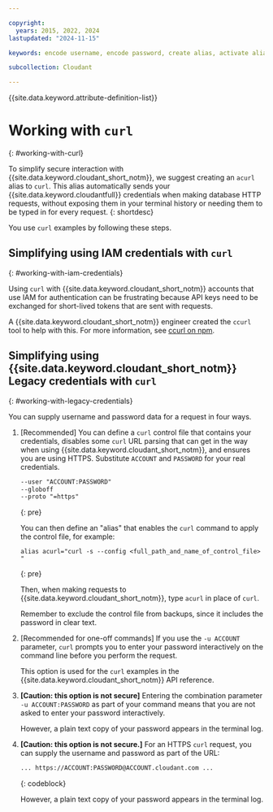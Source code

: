 ```yaml
---

copyright:
  years: 2015, 2022, 2024
lastupdated: "2024-11-15"

keywords: encode username, encode password, create alias, activate alias, test acurl, acurl

subcollection: Cloudant

---
```


{{site.data.keyword.attribute-definition-list}}

# Working with `curl`
{: #working-with-curl}

To simplify secure interaction with {{site.data.keyword.cloudant_short_notm}}, we suggest creating
an `acurl` alias to `curl`. This alias automatically sends your
{{site.data.keyword.cloudantfull}} credentials when making database HTTP
requests, without exposing them in your terminal history or needing them to be
typed in for every request.
{: shortdesc}

You use `curl` examples by following these steps. 

## Simplifying using IAM credentials with `curl`
{: #working-with-iam-credentials}

Using `curl` with {{site.data.keyword.cloudant_short_notm}} accounts that use IAM for authentication can be
frustrating because API keys need to be exchanged for short-lived tokens that
are sent with requests.

A {{site.data.keyword.cloudant_short_notm}} engineer created the `ccurl` tool to help with this. For more information, see [ccurl on npm](https://www.npmjs.com/package/ccurl).


## Simplifying using {{site.data.keyword.cloudant_short_notm}} Legacy credentials with `curl`
{: #working-with-legacy-credentials}

You can supply username and password data for a request in four ways.

1. [Recommended] You can define a `curl` control file that contains your credentials, disables some `curl` URL parsing that can get in the way when using {{site.data.keyword.cloudant_short_notm}}, and ensures you are using HTTPS. Substitute `ACCOUNT` and `PASSWORD` for your real credentials.

	```txt
	--user "ACCOUNT:PASSWORD"
	--globoff
	--proto "=https"
	```
	{: pre}


	You can then define an "alias" that enables the `curl` command to apply the control file, for example:

	```
	alias acurl="curl -s --config <full_path_and_name_of_control_file> "
	```
	{: pre}

	Then, when making requests to {{site.data.keyword.cloudant_short_notm}}, type `acurl` in place of `curl`.

	Remember to exclude the control file from backups, since it includes the password in clear text.

2. [Recommended for one-off commands] If you use the `-u ACCOUNT` parameter, `curl` prompts you to enter your password interactively on the command line before you perform the request.

	This option is used for the `curl` examples in the {{site.data.keyword.cloudant_short_notm}} API reference.


3.	**[Caution: this option is not secure]** Entering the combination parameter `-u ACCOUNT:PASSWORD` as part of your command means that you are not asked to enter your password interactively.

	However, a plain text copy of your password appears in the terminal log.

4.	**[Caution: this option is not secure.]** For an HTTPS `curl` request, you can supply the username and password as part of the URL:

    ```txt
	... https://ACCOUNT:PASSWORD@ACCOUNT.cloudant.com ...
	```
	{: codeblock}

	However, a plain text copy of your password appears in the terminal log.
